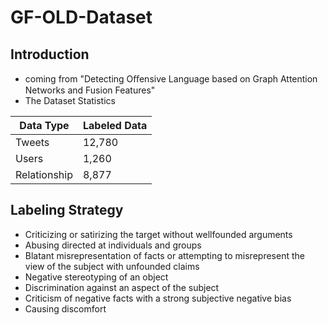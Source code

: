 # GF-OLD-Dataset
## Introduction
* coming from "Detecting Oﬀensive Language based on Graph Attention Networks and Fusion Features"  
* The Dataset Statistics

| Data Type | Labeled Data |
| ---- | ---- |
| Tweets | 12,780 |
| Users | 1,260 |
| Relationship | 8,877 |

## Labeling Strategy
*  Criticizing or satirizing the target without wellfounded arguments  
*  Abusing directed at individuals and groups  
*  Blatant misrepresentation of facts or attempting to misrepresent the view of the subject with unfounded claims  
*  Negative stereotyping of an object  
*  Discrimination against an aspect of the subject  
*  Criticism of negative facts with a strong subjective negative bias
*  Causing discomfort  
